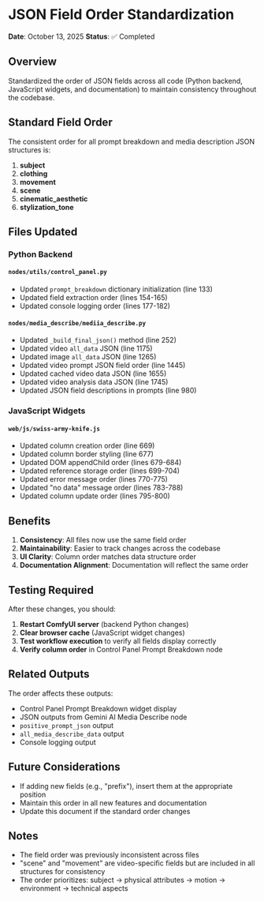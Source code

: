 # JSON Field Order Standardization

**Date**: October 13, 2025
**Status**: ✅ Completed

## Overview

Standardized the order of JSON fields across all code (Python backend, JavaScript widgets, and documentation) to maintain consistency throughout the codebase.

## Standard Field Order

The consistent order for all prompt breakdown and media description JSON structures is:

1. **subject**
2. **clothing**
3. **movement**
4. **scene**
5. **cinematic_aesthetic**
6. **stylization_tone**

## Files Updated

### Python Backend

#### `nodes/utils/control_panel.py`

- Updated `prompt_breakdown` dictionary initialization (line 133)
- Updated field extraction order (lines 154-165)
- Updated console logging order (lines 177-182)

#### `nodes/media_describe/mediia_describe.py`

- Updated `_build_final_json()` method (line 252)
- Updated video `all_data` JSON (line 1175)
- Updated image `all_data` JSON (line 1265)
- Updated video prompt JSON field order (line 1445)
- Updated cached video data JSON (line 1655)
- Updated video analysis data JSON (line 1745)
- Updated JSON field descriptions in prompts (line 980)

### JavaScript Widgets

#### `web/js/swiss-army-knife.js`

- Updated column creation order (line 669)
- Updated column border styling (line 677)
- Updated DOM appendChild order (lines 679-684)
- Updated reference storage order (lines 699-704)
- Updated error message order (lines 770-775)
- Updated "no data" message order (lines 783-788)
- Updated column update order (lines 795-800)

## Benefits

1. **Consistency**: All files now use the same field order
2. **Maintainability**: Easier to track changes across the codebase
3. **UI Clarity**: Column order matches data structure order
4. **Documentation Alignment**: Documentation will reflect the same order

## Testing Required

After these changes, you should:

1. **Restart ComfyUI server** (backend Python changes)
2. **Clear browser cache** (JavaScript widget changes)
3. **Test workflow execution** to verify all fields display correctly
4. **Verify column order** in Control Panel Prompt Breakdown node

## Related Outputs

The order affects these outputs:

- Control Panel Prompt Breakdown widget display
- JSON outputs from Gemini AI Media Describe node
- `positive_prompt_json` output
- `all_media_describe_data` output
- Console logging output

## Future Considerations

- If adding new fields (e.g., "prefix"), insert them at the appropriate position
- Maintain this order in all new features and documentation
- Update this document if the standard order changes

## Notes

- The field order was previously inconsistent across files
- "scene" and "movement" are video-specific fields but are included in all structures for consistency
- The order prioritizes: subject → physical attributes → motion → environment → technical aspects
